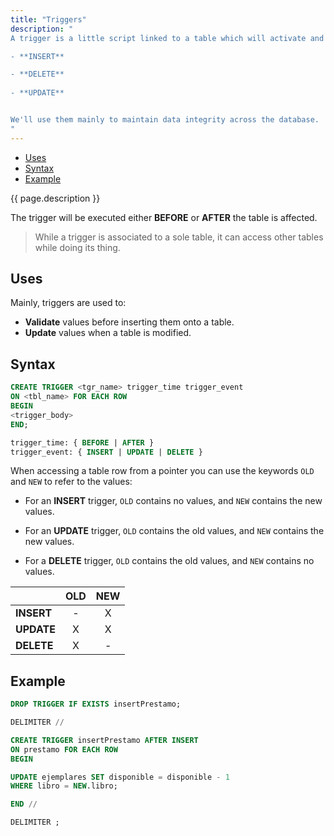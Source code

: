 ```yaml
---
title: "Triggers"
description: "
A trigger is a little script linked to a table which will activate and do its thing every time the table suffers one of the following events:

- **INSERT**

- **DELETE**
  
- **UPDATE**


We'll use them mainly to maintain data integrity across the database.
"
---
```


- [Uses](#uses)
- [Syntax](#syntax)
- [Example](#example)

{{ page.description }}

The trigger will be executed either **BEFORE** or **AFTER** the table is affected.

> While a trigger is associated to a sole table, it can access other tables while doing its thing.

## Uses

Mainly, triggers are used to:

- **Validate** values before inserting them onto a table.
- **Update** values when a table is modified.

## Syntax

```sql
CREATE TRIGGER <tgr_name> trigger_time trigger_event
ON <tbl_name> FOR EACH ROW
BEGIN
<trigger_body>
END;
```

```sql
trigger_time: { BEFORE | AFTER }
trigger_event: { INSERT | UPDATE | DELETE }
```

When accessing a table row from a pointer you can use the keywords `OLD` and `NEW` to refer to the values:

- For an **INSERT** trigger, `OLD` contains no values, and `NEW` contains the new values.

- For an **UPDATE** trigger, `OLD` contains the old values, and `NEW` contains the new values.

- For a **DELETE** trigger, `OLD` contains the old values, and `NEW` contains no values.

|            |  OLD  |  NEW  |
| ---------- | :---: | :---: |
| **INSERT** |   -   |   X   |
| **UPDATE** |   X   |   X   |
| **DELETE** |   X   |   -   |

## Example

```sql
DROP TRIGGER IF EXISTS insertPrestamo;

DELIMITER //

CREATE TRIGGER insertPrestamo AFTER INSERT
ON prestamo FOR EACH ROW
BEGIN

UPDATE ejemplares SET disponible = disponible - 1
WHERE libro = NEW.libro;

END //

DELIMITER ;
```
